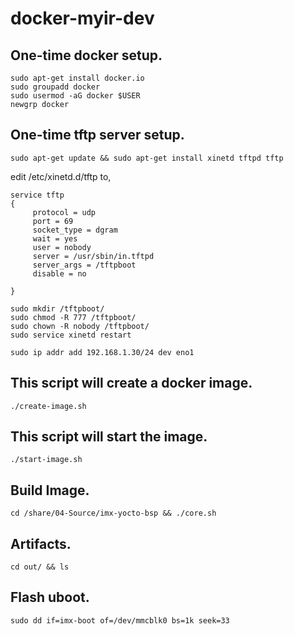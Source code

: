 # docker-myir-dev

## One-time docker setup.
```
sudo apt-get install docker.io
sudo groupadd docker
sudo usermod -aG docker $USER
newgrp docker
```

## One-time tftp server setup.
```
sudo apt-get update && sudo apt-get install xinetd tftpd tftp
```

edit /etc/xinetd.d/tftp to,
```
service tftp
{
     protocol = udp
     port = 69
     socket_type = dgram
     wait = yes
     user = nobody
     server = /usr/sbin/in.tftpd
     server_args = /tftpboot
     disable = no

}

sudo mkdir /tftpboot/
sudo chmod -R 777 /tftpboot/
sudo chown -R nobody /tftpboot/
sudo service xinetd restart

sudo ip addr add 192.168.1.30/24 dev eno1
```

## This script will create a docker image.
```
./create-image.sh
```

## This script will start the image.
```
./start-image.sh
```

## Build Image.
```
cd /share/04-Source/imx-yocto-bsp && ./core.sh
```

## Artifacts.
```
cd out/ && ls
```

## Flash uboot.
```
sudo dd if=imx-boot of=/dev/mmcblk0 bs=1k seek=33
```
